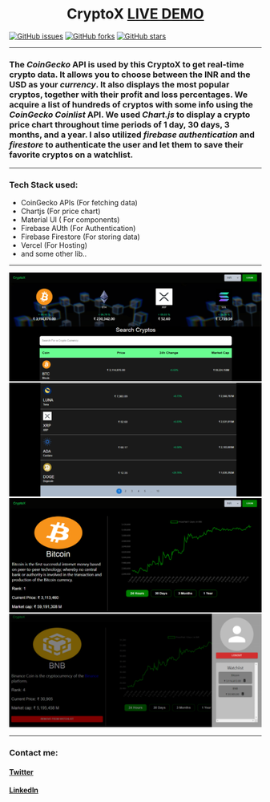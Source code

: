 <h1 align=center>CryptoX  <a href="https://cryptox2.vercel.app/">LIVE DEMO</a> </h1>

[![GitHub issues](https://img.shields.io/github/issues/VanshSh/cryptox2?style=for-the-badge)](https://github.com/VanshSh/cryptox2/issues)
[![GitHub forks](https://img.shields.io/github/forks/VanshSh/cryptox2?style=for-the-badge)](https://github.com/VanshSh/cryptox2/network)
[![GitHub stars](https://img.shields.io/github/stars/VanshSh/cryptox2?style=for-the-badge)](https://github.com/VanshSh/cryptox2/stargazers)

---
 ### The _CoinGecko_ API is used by this **CryptoX** to get real-time crypto data. It allows you to choose between the INR and the USD as your _currency_. It also displays the most popular cryptos, together with their profit and loss percentages. We acquire a list of hundreds of cryptos with some info using the _CoinGecko Coinlist_ API. We used _Chart.js_ to display a crypto price chart throughout time periods of 1 day, 30 days, 3 months, and a year. I also utilized _firebase authentication_ and _firestore_ to authenticate the user and let them to save their favorite cryptos on a watchlist.
---
### Tech Stack used:
- CoinGecko APIs (For fetching data)
- Chartjs (For price chart)
- Material UI ( For components)
- Firebase AUth (For Authentication)
- Firebase Firestore (For storing data)
- Vercel (For Hosting)
- and some other lib..
---
![Image](./public/images/image-1.png)
![Image](./public/images/image2-1.png)
![Image](./public/images/image3-1.png)
![Image](./public/images/image4-1.png)

---
### Contact me:

#### [Twitter](https://twitter.com/Vanshsh2701)

#### [LinkedIn](https://www.linkedin.com/in/vanshsharma27/)
